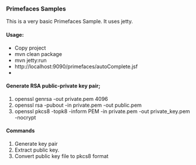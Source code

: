 ### Primefaces Samples

This is a very basic Primefaces Sample. It uses jetty.

#### Usage:
- Copy project
- mvn clean package
- mvn jetty:run
- http://localhost:9090/primefaces/autoComplete.jsf
- 




#### Generate RSA public-private key pair;
1. openssl genrsa -out private.pem 4096
2. openssl rsa -pubout -in private.pem -out public.pem
3. openssl pkcs8 -topk8 -inform PEM -in private.pem -out private_key.pem -nocrypt

#### Commands
1. Generate key pair
2. Extract public key.
3. Convert public key file to pkcs8 format